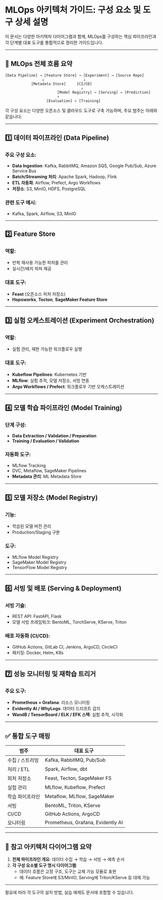 
# MLOps 아키텍처 가이드: 구성 요소 및 도구 상세 설명

이 문서는 다양한 아키텍처 다이어그램과 함께, MLOps를 구성하는 핵심 파이프라인과 각 단계별 대표 도구를 통합적으로 정리한 가이드입니다.

---

## 🔁 MLOps 전체 흐름 요약

```
[Data Pipeline] → [Feature Store] → [Experiment] → [Source Repo]
                 ↓                  ↓
            [Metadata Store]     [CI/CD]
                                   ↓
                        [Model Registry] → [Serving] → [Prediction]
                        ↑
                   [Evaluation] ← [Training]
```

각 구성 요소는 다양한 오픈소스 및 클라우드 도구로 구축 가능하며, 주요 범주는 아래와 같습니다:

---

## 1️⃣ 데이터 파이프라인 (Data Pipeline)

### 주요 구성 요소:
- **Data Ingestion**: Kafka, RabbitMQ, Amazon SQS, Google Pub/Sub, Azure Service Bus
- **Batch/Streaming 처리**: Apache Spark, Hadoop, Flink
- **ETL 자동화**: Airflow, Prefect, Argo Workflows
- **저장소**: S3, MinIO, HDFS, PostgreSQL

### 관련 도구 예시:
- Kafka, Spark, Airflow, S3, MinIO

---

## 2️⃣ Feature Store

### 역할:
- 반복 재사용 가능한 피처를 관리
- 실시간/배치 피처 제공

### 대표 도구:
- **Feast** (오픈소스 피처 저장소)
- **Hopsworks**, **Tecton**, **SageMaker Feature Store**

---

## 3️⃣ 실험 오케스트레이션 (Experiment Orchestration)

### 역할:
- 실험 관리, 재현 가능한 워크플로우 실행

### 대표 도구:
- **Kubeflow Pipelines**: Kubernetes 기반
- **MLflow**: 실험 추적, 모델 저장소, 서빙 연동
- **Argo Workflows / Prefect**: 워크플로우 기반 오케스트레이션

---

## 4️⃣ 모델 학습 파이프라인 (Model Training)

### 단계 구성:
- **Data Extraction / Validation / Preparation**
- **Training / Evaluation / Validation**

### 자동화 도구:
- MLflow Tracking
- DVC, Metaflow, SageMaker Pipelines
- **Metadata 관리**: ML Metadata Store

---

## 5️⃣ 모델 저장소 (Model Registry)

### 기능:
- 학습된 모델 버전 관리
- Production/Staging 구분

### 도구:
- MLflow Model Registry
- SageMaker Model Registry
- TensorFlow Model Registry

---

## 6️⃣ 서빙 및 배포 (Serving & Deployment)

### 서빙 기술:
- REST API: FastAPI, Flask
- 모델 서빙 프레임워크: BentoML, TorchServe, KServe, Triton

### 배포 자동화 (CI/CD):
- GitHub Actions, GitLab CI, Jenkins, ArgoCD, CircleCI
- 패키징: Docker, Helm, K8s

---

## 7️⃣ 성능 모니터링 및 재학습 트리거

### 주요 도구:
- **Prometheus + Grafana**: 리소스 모니터링
- **Evidently AI / WhyLogs**: 데이터 드리프트 감지
- **WandB / TensorBoard / ELK / EFK 스택**: 실험 추적, 시각화

---

## ✅ 통합 도구 매핑

| 범주 | 대표 도구 |
|------|-----------|
| 수집 / 스트리밍 | Kafka, RabbitMQ, Pub/Sub |
| 처리 / ETL | Spark, Airflow, dbt |
| 피처 저장소 | Feast, Tecton, SageMaker FS |
| 실험 관리 | MLflow, Kubeflow, Prefect |
| 학습 파이프라인 | Metaflow, MLflow, SageMaker |
| 서빙 | BentoML, Triton, KServe |
| CI/CD | GitHub Actions, ArgoCD |
| 모니터링 | Prometheus, Grafana, Evidently AI |

---

## 📌 참고 아키텍처 다이어그램 요약

1. **전체 파이프라인 개요**: 데이터 수집 → 학습 → 서빙 → 예측 순서
2. **각 구성 요소별 도구 명시 다이어그램**: 
    - 데이터 흐름은 고정 구조, 도구는 교체 가능 모듈로 표현
    - 예: Feature Store에 S3/MinIO, Serving에 Triton/KServe 등 대체 가능

---

필요에 따라 각 도구의 설치 방법, 실습 예제도 문서에 포함할 수 있습니다.
